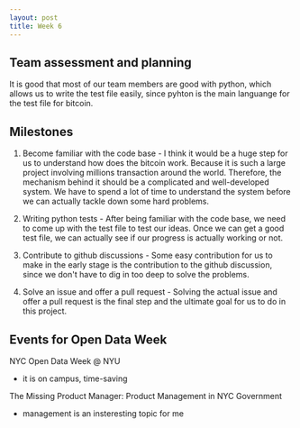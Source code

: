 ```yaml
---
layout: post
title: Week 6
---
```


## Team assessment and planning
It is good that most of our team members are good with python, which allows us to write the test file easily, since pyhton is the main languange for the test file for bitcoin. 

## Milestones
1. Become familiar with the code base - I think it would be a huge step for us to understand how does the bitcoin work. Because it is such a large project involving millions transaction around the world. Therefore, the mechanism behind it should be a complicated and well-developed system. We have to spend a lot of time to understand the system before we can actually tackle down some hard problems. 

2. Writing python tests - After being familiar with the code base, we need to come up with the test file to test our ideas. Once we can get a good test file, we can actually see if our progress is actually working or not. 

3. Contribute to github discussions - Some easy contribution for us to make in the early stage is the contribution to the github discussion, since we don't have to dig in too deep to solve the problems. 

4. Solve an issue and offer a pull request - Solving the actual issue and offer a pull request is the final step and the ultimate goal for us to do in this project. 

## Events for Open Data Week 
NYC Open Data Week @ NYU
- it is on campus, time-saving

The Missing Product Manager: Product Management in NYC Government
- management is an insteresting topic for me 

